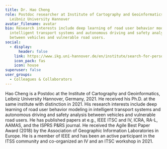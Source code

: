 ```yaml
---
title: Dr. Hao Cheng
role: Postdoc researcher at Institute of Cartography and Geoinformatics (IKG),
  Leibniz University Hannover
avatar_filename: avatar
bio: Research interests include deep learning of road user behavior modeling in
  intelligent transport systems and autonomous driving and safety analysis
  between vehicles and vulnerable road users.
social:
  - display:
      header: false
    link: https://www.ikg.uni-hannover.de/en/institute/search-for-persons/cheng/
    icon_pack: fas
    icon: house
superuser: false
user_groups:
  - Colleagues & Collaborators
---
```

Hao Cheng is a Postdoc at the Institute of Cartography and Geoinformatics, Leibniz University Hannover, Germany, 2021. He received his Ph.D. at the same institute with distinction in 2021.
His research interests include deep learning of road user behavior modeling in intelligent transport systems and autonomous driving and safety analysis between vehicles and vulnerable road users.
He has published papers at e.g., IEEE ITSC and IV, ICRA, RA-L, AAMAS, and the ISPRS P&RS journal. He received the Agile Best Paper Award (2018) by the Association of Geographic Information Laboratories in Europe. 
He is a member of IEEE and has been an active participant in the ITSS community and co-organized an IV and an ITSC workshop in 2021.